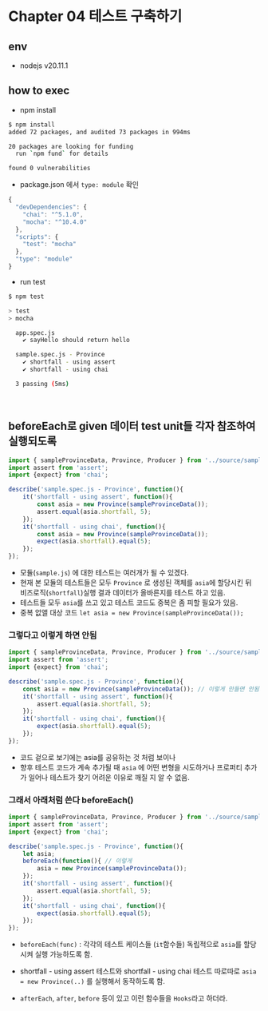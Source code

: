 # Chapter 04 테스트 구축하기

## env

- nodejs v20.11.1

## how to exec

- npm install

```sh
$ npm install
added 72 packages, and audited 73 packages in 994ms

20 packages are looking for funding
  run `npm fund` for details

found 0 vulnerabilities
```

- package.json 에서 `type: module` 확인

```js
{
  "devDependencies": {
    "chai": "^5.1.0",
    "mocha": "^10.4.0"
  },
  "scripts": {
    "test": "mocha"
  },
  "type": "module"
}
```


- run test

```sh
$ npm test

> test
> mocha

  app.spec.js
    ✔ sayHello should return hello

  sample.spec.js - Province
    ✔ shortfall - using assert
    ✔ shortfall - using chai

  3 passing (5ms)
```

<br/>



## beforeEach로 given 데이터 test unit들 각자 참조하여 실행되도록

```js
import { sampleProvinceData, Province, Producer } from '../source/sample.js';
import assert from 'assert';
import {expect} from 'chai';

describe('sample.spec.js - Province', function(){
    it('shortfall - using assert', function(){
        const asia = new Province(sampleProvinceData());
        assert.equal(asia.shortfall, 5);
    });
    it('shortfall - using chai', function(){
        const asia = new Province(sampleProvinceData());
        expect(asia.shortfall).equal(5);
    });
});
```

- 모듈(`sample.js`) 에 대한 테스트는 여러개가 될 수 있겠다.
- 현재 본 모듈의 테스트들은 모두 `Province` 로 생성된 객체를 `asia`에 할당시킨 뒤 비즈로직(`shortfall`)실행 결과 데이터가 올바른지를 테스트 하고 있음.
- 테스트들 모두 `asia`를 쓰고 있고 테스트 코드도 중복은 좀 피할 필요가 있음.
- 중복 없앨 대상 코드 `let asia = new Province(sampleProvinceData());`


### 그렇다고 이렇게 하면 안됨

```js
import { sampleProvinceData, Province, Producer } from '../source/sample.js';
import assert from 'assert';
import {expect} from 'chai';

describe('sample.spec.js - Province', function(){
    const asia = new Province(sampleProvinceData()); // 이렇게 만들면 안됨
    it('shortfall - using assert', function(){
        assert.equal(asia.shortfall, 5);
    });
    it('shortfall - using chai', function(){
        expect(asia.shortfall).equal(5);
    });
});
```

- 코드 겉으로 보기에는 asia를 공유하는 것 처럼 보이나
- 향후 테스트 코드가 계속 추가될 때 `asia` 에 어떤 변형을 시도하거나 프로퍼티 추가가 일어나 테스트가 찾기 어려운 이유로 깨질 지 알 수 없음.


### 그래서 아래처럼 쓴다 beforeEach()

```js
import { sampleProvinceData, Province, Producer } from '../source/sample.js';
import assert from 'assert';
import {expect} from 'chai';

describe('sample.spec.js - Province', function(){
    let asia;
    beforeEach(function(){ // 이렇게
        asia = new Province(sampleProvinceData());
    });
    it('shortfall - using assert', function(){
        assert.equal(asia.shortfall, 5);
    });
    it('shortfall - using chai', function(){
        expect(asia.shortfall).equal(5);
    });
});
```

- `beforeEach(func)` : 각각의 테스트 케이스들 (`it`함수들) 독립적으로 `asia`를 할당시켜 실행 가능하도록 함.
- shortfall - using assert 테스트와 shortfall - using chai 테스트 따로따로 `asia = new Province(..)` 를 실행해서 동작하도록 함.

- `afterEach`, `after`, `before` 등이 있고 이런 함수들을 `Hooks`라고 하더라.